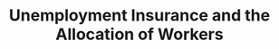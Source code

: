 ---
title: Unemployment Insurance and the Allocation of Workers
authors: 
- "Matthew McKernan"
author_notes: 
- "University of Oxford"
links: 
    - name: Paper
    - link: jmp.pdf

# Slides (optional).
#   Associate this project with Markdown slides.
#   Simply enter your slide deck's filename without extension.
#   E.g. `slides = "example-slides"` references `content/slides/example-slides.md`.
#   Otherwise, set `slides = ""`.

# Draft
---
